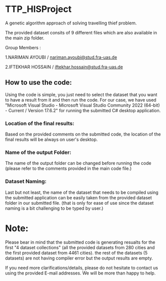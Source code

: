 # TTP_HISProject 

 A genetic algorithm approach of solving travelling thief problem.

 The provided dataset consits of 9 different files which are also available in the main zip folder.

 Group Members :
 
 1.NARIMAN AYOUBI / nariman.ayoubi@stud.fra-uas.de

 2.IFTEKHAR HOSSAIN / iftekhar.hossain@stud.fra-uas.de

 ## How to use the code:

 Using the code is simple, you just need to select the dataset that you want to have a result from it and then run the code.
 For our case, we have used "Microsoft Visual Studio - Microsoft Visual Studio Community 2022 (64-bit) - Current / Version 17.6.2" for running the submitted C# desktop application.
 ### Location of the final results:

 Based on the provided comments on the submitted code, the location of the final results will be always on user's desktop.
 ### Name of the output Folder:

 The name of the output folder can be changed before running the code (please refer to the comments provided in the main code file.)
 ### Dataset Naming:
 Last but not least, the name of the dataset that needs to be compiled using the submitted application can be easily taken from the provided dataset folder in our submitted file. (that is only for ease of use since the dataset naming is a bit challenging to be typed by user.)

 # Note:

 Please bear in mind that the submitted code is generating resualts for the first "4 dataset collections" (all the provided datasets from 280 cities and the first provided dataset from 4461 cities). the rest of the datasets (5 datasets) are not having compiler error but the output results are empty.

 If you need more clarifications/details, please do not hesitate to contact us using the provided E-mail addresses. We will be more than happy to help.